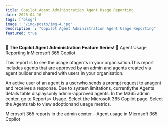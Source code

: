 ```yaml
---
title: Copilot Agent Administration Agent Usage Reporting
date: 2025-04-16
tags: ["blog"]
image : "/img/posts/img-4.jpg"
Description  : "Copilot Agent Administration Agent Usage Reporting"
featured: true
---
```

🚀 **The Copilot Agent Administration Feature Series!** 🚀
Agent Usage Reporting InMicrosoft 365 Copilot

This report is to see the usage ofagents in your organisation.This report includes agents that are approved by an admin and agents created via agent builder and shared with users in your organisation.

An active user of an agent is a userwho sends a prompt request to anagent and receives a response.
Due to system limitations, currentlythe Agents details table displaysonly admin-approved agents.
In the M365 admin center, go to Reports> Usage.
Select the Microsoft 365 Copilot page.
Select the Agents tab to view adoptionand usage metrics.

Microsoft 365 reports in the admin center –
Agent usage in Microsoft 365 Copilot